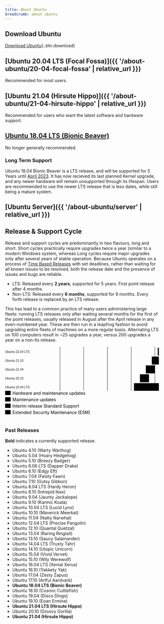```yaml
---
title: About Ubuntu
breadcrumb: about ubuntu
---
```


## Download Ubuntu

[Download Ubuntu](https://www.ubuntu.com/download/desktop){:.btn.download}

## [Ubuntu 20.04 LTS (Focal Fossa)]({{ '/about-ubuntu/20-04-focal-fossa' | relative_url }})
Recommended for most users.

## [Ubuntu 21.04 (Hirsute Hippo)]({{ '/about-ubuntu/21-04-hirsute-hippo' | relative_url }})
Recommended for users who want the latest software and hardware support.

## [Ubuntu 18.04 LTS (Bionic Beaver)](https://releases.ubuntu.com/18.04.5/)
No longer generally recommended.

### Long Term Support
Ubuntu 18.04 Bionic Beaver is a LTS release, and will be supported for 5 Years until <a href="https://wiki.ubuntu.com/Releases">April 2023</a>. It has now recieved its last planned Kernel upgrade, and any newer hardware will remain unsupported through its lifespan. Users are recommended to use the newer LTS release that is less dates, while still being a mature system.

## [Ubuntu Server]({{ '/about-ubuntu/server' | relative_url }})

## Release & Support Cycle
Release and support cycles are predominantly in two flavours, long and short. Short cycles practically require upgrades twice a year (similar to a modern Windows system, whereas Long cycles require major upgrades only after several years of stable operation. Because Ubuntu operates on a process of [Time Based Releases](https://wiki.ubuntu.com/TimeBasedReleases) with set deadlines, rather than waiting for all known issues to be resolved, both the release date and the presence of issues and bugs are reliable.

- LTS: Released every **2 years**, supported for 5 years. First point release after 4 months.
- Non-LTS: Released every **6 months**, supported for 9 months. Every forth release is replaced by an LTS release.

This has lead to a common practice of many users administering large fleets: running LTS releases only after waiting several months for the first of the point releases, usually released in August after the April release in any even-numbered year. These are then run in a leapfrog fashion to avoid upgrading entire fleets of machines on a more regular basis. Alternating LTS on 100 computers result in ~25 upgrades a year, versus 200 upgrades a year on a non-lts release.

<div class="u-hide--small" id="server-desktop-eol"><svg class="chart" width="969" height="276"><g class="gantt-chart" width="969" height="276" transform="translate(150, 0)"><rect class=" chart__bar--orange" y="0" transform="translate(38.88076028989471,206)" height="26" width="97.25516204020238"></rect><rect class=" chart__bar--orange" y="0" transform="translate(116.74880350061535,177)" height="26" width="97.25516204020236"></rect><rect class=" chart__bar--orange-light" y="0" transform="translate(136.1359223300971,206)" height="26" width="97.36168467113362"></rect><rect class=" chart__bar--orange" y="0" transform="translate(194.51032408040476,148)" height="26" width="97.25516204020238"></rect><rect class=" chart__bar--orange-light" y="0" transform="translate(214.00396554081772,177)" height="26" width="97.36168467113362"></rect><rect class=" chart__bar--aubergine" y="0" transform="translate(233.4976070012307,206)" height="26" width="116.74880350061531"></rect><rect class=" chart__bar--orange" y="0" transform="translate(272.37836729112536,119)" height="26" width="97.25516204020238"></rect><rect class=" chart__bar--orange-light" y="0" transform="translate(291.76548612060714,148)" height="26" width="97.36168467113362"></rect><rect class=" chart__bar--grey" y="0" transform="translate(291.8720087515383,90)" height="26" width="29.71981402980998"></rect><rect class=" chart__bar--grey" y="0" transform="translate(311.2591275810201,61)" height="26" width="29.724252472765386"></rect><rect class=" chart__bar--aubergine" y="0" transform="translate(311.36565021195133,177)" height="26" width="116.74880350061534"></rect><rect class=" chart__bar--grey" y="0" transform="translate(330.75276904143306,32)" height="26" width="29.71981402980998"></rect><rect class=" chart__bar--orange" y="0" transform="translate(350.1398878709148,3)" height="26" width="97.25516204020238"></rect><rect class=" chart__bar--orange-light" y="0" transform="translate(369.63352933132774,119)" height="26" width="97.36168467113367"></rect><rect class=" chart__bar--aubergine" y="0" transform="translate(389.12717079174075,148)" height="26" width="194.5103240804047"></rect><rect class=" chart__bar--orange-light" y="0" transform="translate(447.39504991111716,3)" height="26" width="97.25516204020238"></rect><rect class=" chart__bar--aubergine" y="0" transform="translate(466.9952140024614,119)" height="26" width="194.5103240804047"></rect><rect class=" chart__bar--aubergine" y="0" transform="translate(544.6502119513195,3)" height="26" width="195.46902775878573"></rect><g class="x axis" transform="translate(0, 236)" fill="none" font-size="10" font-family="sans-serif" text-anchor="middle"><g class="tick" opacity="1" transform="translate(29.79816194904052,0)"><line stroke="currentColor" y2="6" y1="-256"></line><text fill="currentColor" y="9" dy="0.71em">2014</text></g><g class="tick" opacity="1" transform="translate(107.55968252882994,0)"><line stroke="currentColor" y2="6" y1="-256"></line><text fill="currentColor" y="9" dy="0.71em">2016</text></g><g class="tick" opacity="1" transform="translate(185.42772573955057,0)"><line stroke="currentColor" y2="6" y1="-256"></line><text fill="currentColor" y="9" dy="0.71em">2018</text></g><g class="tick" opacity="1" transform="translate(263.18924631934,0)"><line stroke="currentColor" y2="6" y1="-256"></line><text fill="currentColor" y="9" dy="0.71em">2020</text></g><g class="tick" opacity="1" transform="translate(341.05728953006064,0)"><line stroke="currentColor" y2="6" y1="-256"></line><text fill="currentColor" y="9" dy="0.71em">2022</text></g><g class="tick" opacity="1" transform="translate(418.81881010985,0)"><line stroke="currentColor" y2="6" y1="-256"></line><text fill="currentColor" y="9" dy="0.71em">2024</text></g><g class="tick" opacity="1" transform="translate(496.68685332057066,0)"><line stroke="currentColor" y2="6" y1="-256"></line><text fill="currentColor" y="9" dy="0.71em">2026</text></g><g class="tick" opacity="1" transform="translate(574.4483739003601,0)"><line stroke="currentColor" y2="6" y1="-256"></line><text fill="currentColor" y="9" dy="0.71em">2028</text></g><g class="tick" opacity="1" transform="translate(652.3164171110807,0)"><line stroke="currentColor" y2="6" y1="-256"></line><text fill="currentColor" y="9" dy="0.71em">2030</text></g><g class="tick" opacity="1" transform="translate(730.0779376908702,0)"><line stroke="currentColor" y2="6" y1="-256"></line><text fill="currentColor" y="9" dy="0.71em">2032</text></g></g><g class="y axis" fill="none" font-size="10" font-family="sans-serif" text-anchor="start"><g class="tick" opacity="1" transform="translate(0,16.5)"><line stroke="currentColor" x2="0"></line><text fill="currentColor" x="-150" dy="0.32em" class="chart__label--bold">Ubuntu 22.04 LTS</text></g><g class="tick" opacity="1" transform="translate(0,45.5)"><line stroke="currentColor" x2="0"></line><text fill="currentColor" x="-150" dy="0.32em">Ubuntu 21.10</text></g><g class="tick" opacity="1" transform="translate(0,74.5)"><line stroke="currentColor" x2="0"></line><text fill="currentColor" x="-150" dy="0.32em">Ubuntu 21.04</text></g><g class="tick" opacity="1" transform="translate(0,103.5)"><line stroke="currentColor" x2="0"></line><text fill="currentColor" x="-150" dy="0.32em">Ubuntu 20.10</text></g><g class="tick" opacity="1" transform="translate(0,132.5)"><line stroke="currentColor" x2="0"></line><text fill="currentColor" x="-150" dy="0.32em" class="chart__label--bold">Ubuntu 20.04 LTS</text></g><g class="tick" opacity="1" transform="translate(0,161.5)"><line stroke="currentColor" x2="0"></line><text fill="currentColor" x="-150" dy="0.32em" class="chart__label--bold">Ubuntu 18.04 LTS</text></g><g class="tick" opacity="1" transform="translate(0,190.5)"><line stroke="currentColor" x2="0"></line><text fill="currentColor" x="-150" dy="0.32em" class="chart__label--bold">Ubuntu 16.04 LTS</text></g><g class="tick" opacity="1" transform="translate(0,219.5)"><line stroke="currentColor" x2="0"></line><text fill="currentColor" x="-150" dy="0.32em" class="chart__label--bold">Ubuntu 14.04 LTS</text></g></g></g></svg><svg class="chart-key" width="400" height="96"><g class="chart-key__row" transform="translate(0, 0)" height="24"><rect class="chart__bar--orange" width="18" height="14" y="0"></rect><text class="chart-key__label" x="24" y="13">Hardware and maintenance updates</text></g><g class="chart-key__row" transform="translate(0, 21)" height="24"><rect class="chart__bar--orange-light" width="18" height="14" y="0"></rect><text class="chart-key__label" x="24" y="13">Maintenance updates</text></g><g class="chart-key__row" transform="translate(0, 42)" height="24"><rect class="chart__bar--grey" width="18" height="14" y="0"></rect><text class="chart-key__label" x="24" y="13">Interim release Standard Support</text></g><g class="chart-key__row" transform="translate(0, 63)" height="24"><rect class="chart__bar--aubergine" width="18" height="14" y="0"></rect><text class="chart-key__label" x="24" y="13">Extended Security Maintenance (ESM)</text></g></svg></div>

    
### Past Releases
**Bold** indicates a currently supported release.
			
- Ubuntu 4.10 (Warty Warthog)
- Ubuntu 5.04 (Hoary Hedgehog)
- Ubuntu 5.10 (Breezy Badger)
- Ubuntu 6.06 LTS (Dapper Drake)
- Ubuntu 6.10 (Edgy Eft)
- Ubuntu 7.04 (Feisty Fawn)
- Ubuntu 7.10 (Gutsy Gibbon)
- Ubuntu 8.04 LTS (Hardy Heron)
- Ubuntu 8.10 (Intrepid Ibex)
- Ubuntu 9.04 (Jaunty Jackalope)
- Ubuntu 9.10 (Karmic Koala)
- Ubuntu 10.04 LTS (Lucid Lynx)
- Ubuntu 10.10 (Maverick Meerkat)
- Ubuntu 11.04 (Natty Narwhal)
- Ubuntu 12.04 LTS (Precise Pangolin)
- Ubuntu 12.10 (Quantal Quetzal)
- Ubuntu 13.04 (Raring Ringtail)
- Ubuntu 13.10 (Saucy Salamander)
- Ubuntu 14.04 LTS (Trusty Tahr)
- Ubuntu 14.10 (Utopic Unicorn)
- Ubuntu 15.04 (Vivid Vervet)
- Ubuntu 15.10 (Wily Werewolf)
- Ubuntu 16.04 LTS (Xenial Xerus)
- Ubuntu 16.10 (Yakkety Yak)
- Ubuntu 17.04 (Zesty Zapus)
- Ubuntu 17.10 (Artful Aardvark)
- **Ubuntu 18.04 LTS (Bionic Beaver)**
- Ubuntu 18.10 (Cosmic Cuttlefish)
- Ubuntu 19.04 (Disco Dingo)
- Ubuntu 19.10 (Eoan Ermine)
- **Ubuntu 21.04 LTS (Hirsute Hippo)**
- Ubuntu 20.10 (Groovy Gorilla)
- **Ubuntu 21.04 (Hirsute Hippo)**
